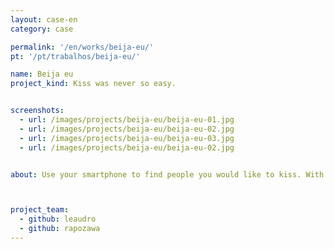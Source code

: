 ```yaml
---
layout: case-en
category: case

permalink: '/en/works/beija-eu/'
pt: '/pt/trabalhos/beija-eu/'

name: Beija eu
project_kind: Kiss was never so easy. 


screenshots:
  - url: /images/projects/beija-eu/beija-eu-01.jpg
  - url: /images/projects/beija-eu/beija-eu-02.jpg
  - url: /images/projects/beija-eu/beija-eu-03.jpg
  - url: /images/projects/beija-eu/beija-eu-02.jpg


about: Use your smartphone to find people you would like to kiss. With a filter system, the app helps you find people you are looking for. Private chat rooms for you to talk privately with whoever you choose.



project_team:
  - github: leaudro
  - github: rapozawa
---
```


